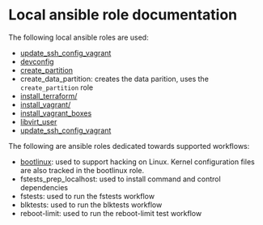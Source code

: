 # Local ansible role documentation

The following local ansible roles are used:

  * [update_ssh_config_vagrant](./playbooks/roles/update_ssh_config_vagrant/README.md)
  * [devconfig](./playbooks/roles/devconfig/README.md)
  * [create_partition](./playbooks/roles/create_partition/README.md)
  * create_data_partition: creates the data parition, uses the `create_partition` role
  * [install_terraform/](./playbooks/roles/install_terraform/README.md)
  * [install_vagrant/](./playbooks/roles/install_vagrant/README.md)
  * [install_vagrant_boxes](./playbooks/roles/install_vagrant_boxes/README.md)
  * [libvirt_user](./playbooks/roles/libvirt_user/README.md)
  * [update_ssh_config_vagrant](./playbooks/roles/update_ssh_config_vagrant/README.md)

The following are ansible roles dedicated towards supported workflows:

  * [bootlinux](./playbooks/roles/bootlinux/README.md): used to support hacking
    on Linux. Kernel configuration files are also tracked in the bootlinux role.
  * fstests_prep_localhost: used to install command and control dependencies
  * fstests: used to run the fstests workflow
  * blktests: used to run the blktests workflow
  * reboot-limit: used to run the reboot-limit test workflow

